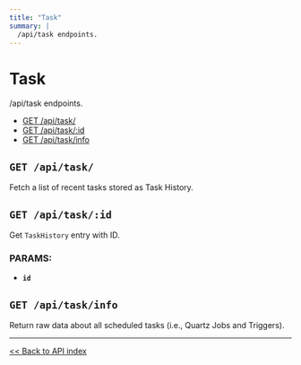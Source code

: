 ```yaml
---
title: "Task"
summary: |
  /api/task endpoints.
---
```


# Task

/api/task endpoints.

  - [GET /api/task/](#get-apitask)
  - [GET /api/task/:id](#get-apitaskid)
  - [GET /api/task/info](#get-apitaskinfo)

## `GET /api/task/`

Fetch a list of recent tasks stored as Task History.

## `GET /api/task/:id`

Get `TaskHistory` entry with ID.

### PARAMS:

*  **`id`**

## `GET /api/task/info`

Return raw data about all scheduled tasks (i.e., Quartz Jobs and Triggers).

---

[<< Back to API index](../api-documentation.md)